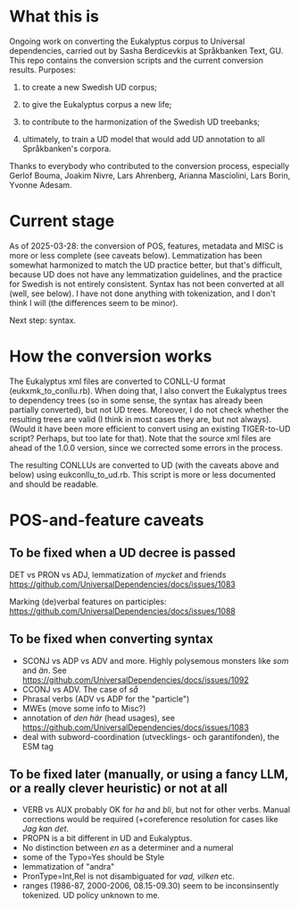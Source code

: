 # What this is

Ongoing work on converting the Eukalyptus corpus to Universal dependencies, carried out by Sasha Berdicevkis at Språkbanken Text, GU. This repo contains the conversion scripts and the current conversion results. Purposes: 

1) to create a new Swedish UD corpus; 

2) to give the Eukalyptus corpus a new life; 

3) to contribute to the harmonization of the Swedish UD treebanks; 

4) ultimately, to train a UD model that would add UD annotation to all Språkbanken's corpora.

Thanks to everybody who contributed to the conversion process, especially Gerlof Bouma, Joakim Nivre, Lars Ahrenberg, Arianna Masciolini, Lars Borin, Yvonne Adesam.

# Current stage

As of 2025-03-28: the conversion of POS, features, metadata and MISC is more or less complete (see caveats below). Lemmatization has been somewhat harmonized to match the UD practice better, but that's difficult, because UD does not have any lemmatization guidelines, and the practice for Swedish is not entirely consistent. Syntax has not been converted at all (well, see below). I have not done anything with tokenization, and I don't think I will (the differences seem to be minor).

Next step: syntax.

# How the conversion works

The Eukalyptus xml files are converted to CONLL-U format (eukxmk_to_conllu.rb). When doing that, I also convert the Eukalyptus trees to dependency trees (so in some sense, the syntax has already been partially converted), but not UD trees. Moreover, I do not check whether the resulting trees are valid (I think in most cases they are, but not always). (Would it have been more efficient to convert using an existing TIGER-to-UD script? Perhaps, but too late for that). Note that the source xml files are ahead of the 1.0.0 version, since we corrected some errors in the process.

The resulting CONLLUs are converted to UD (with the caveats above and below) using eukconllu_to_ud.rb. This script is more or less documented and should be readable.

# POS-and-feature caveats 
## To be fixed when a UD decree is passed
DET vs PRON vs ADJ, lemmatization of _mycket_ and friends https://github.com/UniversalDependencies/docs/issues/1083

Marking (de)verbal features on participles: https://github.com/UniversalDependencies/docs/issues/1088

## To be fixed when converting syntax
+ SCONJ vs ADP vs ADV and more. Highly polysemous monsters like _som_ and _än_. See https://github.com/UniversalDependencies/docs/issues/1092
+ CCONJ vs ADV. The case of _så_
+ Phrasal verbs (ADV vs ADP for the "particle")
+ MWEs (move some info to Misc?)
+ annotation of _den här_ (head usages), see https://github.com/UniversalDependencies/docs/issues/1083
+ deal with subword-coordination (utvecklings- och garantifonden), the ESM tag

## To be fixed later (manually, or using a fancy LLM, or a really clever heuristic) or not at all
+ VERB vs AUX probably OK for _ha_ and _bli_, but not for other verbs. Manual corrections would be required (+coreference resolution for cases like _Jag kan det_.
+ PROPN is a bit different in UD and Eukalyptus.
+ No distinction between _en_ as a determiner and a numeral
+ some of the Typo=Yes should be Style
+ lemmatization of "andra"
+ PronType=Int,Rel is not disambiguated for _vad, vilken_ etc.
+ ranges (1986-87, 2000-2006, 08.15-09.30) seem to be inconsinsently tokenized. UD policy unknown to me.
